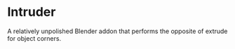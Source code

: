 # Intruder
A relatively unpolished Blender addon that performs the opposite of extrude for object corners.
